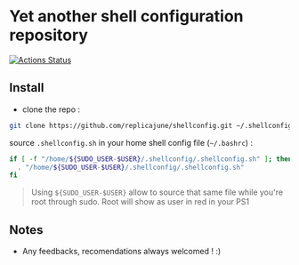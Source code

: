# Yet another shell configuration repository

[![Actions Status](https://github.com/replicajune/shellconfig/workflows/shelcheck/badge.svg)](https://github.com/replicajune/shellconfig/actions)

## Install

- clone the repo :

``` sh
git clone https://github.com/replicajune/shellconfig.git ~/.shellconfig
```

source `.shellconfig.sh` in your home shell config file (`~/.bashrc`) :

``` sh
if [ -f "/home/${SUDO_USER-$USER}/.shellconfig/.shellconfig.sh" ]; then
  . "/home/${SUDO_USER-$USER}/.shellconfig/.shellconfig.sh"
fi
```

> Using `${SUDO_USER-$USER}` allow to source that same file while you're root through sudo. Root will show as user in red in your PS1

## Notes

- Any feedbacks, recomendations always welcomed ! :)
